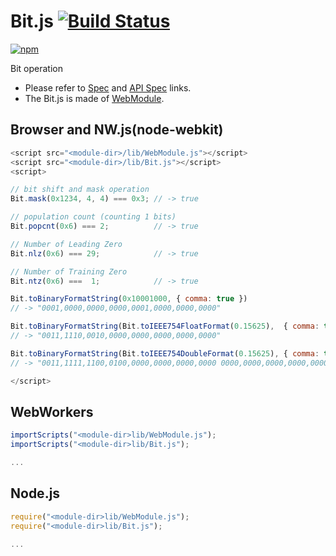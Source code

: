 # Bit.js [![Build Status](https://travis-ci.org/uupaa/Bit.js.svg)](https://travis-ci.org/uupaa/Bit.js)

[![npm](https://nodei.co/npm/uupaa.bit.js.svg?downloads=true&stars=true)](https://nodei.co/npm/uupaa.bit.js/)

Bit operation

- Please refer to [Spec](https://github.com/uupaa/Bit.js/wiki/) and [API Spec](https://github.com/uupaa/Bit.js/wiki/Bit) links.
- The Bit.js is made of [WebModule](https://github.com/uupaa/WebModule).

## Browser and NW.js(node-webkit)

```js
<script src="<module-dir>/lib/WebModule.js"></script>
<script src="<module-dir>/lib/Bit.js"></script>
<script>

// bit shift and mask operation
Bit.mask(0x1234, 4, 4) === 0x3; // -> true

// population count (counting 1 bits)
Bit.popcnt(0x6) === 2;          // -> true

// Number of Leading Zero
Bit.nlz(0x6) === 29;            // -> true

// Number of Training Zero
Bit.ntz(0x6) ===  1;            // -> true

Bit.toBinaryFormatString(0x10001000, { comma: true })
// -> "0001,0000,0000,0000,0001,0000,0000,0000"

Bit.toBinaryFormatString(Bit.toIEEE754FloatFormat(0.15625),  { comma: true })
// -> "0011,1110,0010,0000,0000,0000,0000,0000"

Bit.toBinaryFormatString(Bit.toIEEE754DoubleFormat(0.15625), { comma: true })
// -> "0011,1111,1100,0100,0000,0000,0000,0000 0000,0000,0000,0000,0000,0000,0000,0000"

</script>
```

## WebWorkers

```js
importScripts("<module-dir>lib/WebModule.js");
importScripts("<module-dir>lib/Bit.js");

...
```

## Node.js

```js
require("<module-dir>lib/WebModule.js");
require("<module-dir>lib/Bit.js");

...
```

